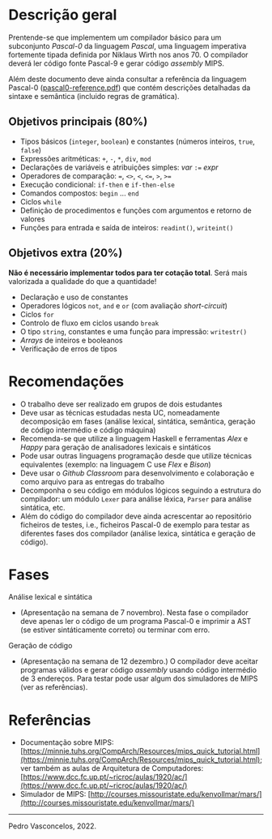 # Descrição geral

Prentende-se que implementem um compilador básico para um subconjunto
*Pascal-0*
da linguagem *Pascal*, uma linguagem imperativa fortemente tipada
definida por Niklaus Wirth nos anos 70.
O compilador deverá ler código fonte Pascal-9 e gerar
código *assembly* MIPS.

Além deste documento deve ainda consultar a referência da linguagem Pascal-0
([pascal0-reference.pdf](pascal0-reference.pdf)) que contém descrições
detalhadas da sintaxe e semântica (incluido regras de gramática).

## Objetivos principais (80%)

* Tipos básicos (`integer`, `boolean`) e constantes (números inteiros, `true`, `false`)
* Expressões aritméticas: `+`, `-`, `*`, `div`,  `mod` 
* Declarações de variáveis e atribuições simples: *var* `:=` *expr*
* Operadores de comparação: `=`, `<>`, `<`, `<=`, `>`, `>=`
* Execução condicional: `if-then` e `if-then-else`
* Comandos compostos: `begin` ... `end`
* Ciclos `while` 
* Definição de procedimentos e funções com argumentos e retorno de valores
* Funções para entrada e saída de inteiros: `readint()`, `writeint()`

## Objetivos extra (20%)

**Não é necessário implementar todos para ter cotação total**. 
Será mais valorizada a qualidade do que a quantidade!

* Declaração e uso de constantes
* Operadores lógicos `not`, `and` e `or` (com avaliação *short-circuit*)
* Ciclos `for`
* Controlo de fluxo em ciclos usando `break` 
* O tipo `string`, constantes e uma função para impressão: `writestr()`
* *Arrays* de inteiros e booleanos
* Verificação de erros de tipos

# Recomendações

* O trabalho deve ser realizado em grupos de dois estudantes
* Deve usar as técnicas estudadas nesta UC, nomeadamente
  decomposição em fases (análise lexical, sintática, semântica,
  geração de código intermédio e código máquina)
* Recomenda-se que utilize a linguagem Haskell e ferramentas *Alex* e
  *Happy* para geração de analisadores lexicais e sintáticos
* Pode usar outras linguagens programação desde que 
  utilize técnicas equivalentes (exemplo: na linguagem C use *Flex* e *Bison*)
* Deve usar o *Github Classroom* para desenvolvimento e colaboração e
  como arquivo para as entregas do trabalho
* Decomponha o seu código em módulos lógicos seguindo a estrutura
  do compilador: um módulo `Lexer` para análise léxica,
  `Parser` para análise sintática, etc.
* Além do código do compilador deve ainda acrescentar ao repositório
  ficheiros de testes, i.e., ficheiros Pascal-0 de exemplo para
  testar as diferentes fases dos compilador
  (análise lexica, sintática e geração de código).

  

# Fases

Análise lexical e sintática

* (Apresentação na semana de 7 novembro).  Nesta fase o compilador deve apenas
    ler o código de um programa Pascal-0 e imprimir a AST (se estiver sintáticamente
    correto) ou terminar com erro.
   
Geração de código

* (Apresentação na semana de 12 dezembro.)  O compilador
	deve aceitar programas válidos e gerar código *assembly* usando
	código intermédio de 3 endereços. Para testar pode usar algum dos
	simuladores de MIPS (ver as referências).

# Referências

* Documentação sobre MIPS: [https://minnie.tuhs.org/CompArch/Resources/mips_quick_tutorial.html](https://minnie.tuhs.org/CompArch/Resources/mips_quick_tutorial.html); ver também as aulas de Arquitetura de Computadores:
[https://www.dcc.fc.up.pt/~ricroc/aulas/1920/ac/](https://www.dcc.fc.up.pt/~ricroc/aulas/1920/ac/)
* Simulador de MIPS: 
  [http://courses.missouristate.edu/kenvollmar/mars/](http://courses.missouristate.edu/kenvollmar/mars/)

---

Pedro Vasconcelos, 2022.
